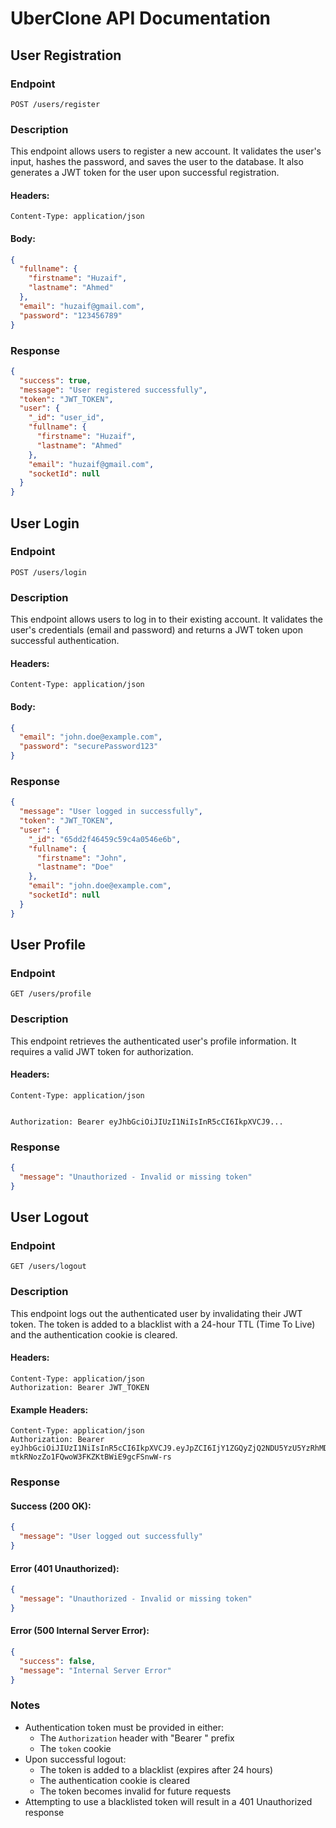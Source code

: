 # UberClone API Documentation

## User Registration

### Endpoint

`POST /users/register`

### Description

This endpoint allows users to register a new account. It validates the user's input, hashes the password, and saves the user to the database. It also generates a JWT token for the user upon successful registration.



#### Headers:
```plaintext
Content-Type: application/json
```

#### Body:
```json
{
  "fullname": {
    "firstname": "Huzaif",
    "lastname": "Ahmed"
  },
  "email": "huzaif@gmail.com",
  "password": "123456789"
}
```

### Response

```json
{
  "success": true,
  "message": "User registered successfully",
  "token": "JWT_TOKEN",
  "user": {
    "_id": "user_id",
    "fullname": {
      "firstname": "Huzaif",
      "lastname": "Ahmed"
    },
    "email": "huzaif@gmail.com",
    "socketId": null
  }
}
```

## User Login

### Endpoint

`POST /users/login`

### Description

This endpoint allows users to log in to their existing account. It validates the user's credentials (email and password) and returns a JWT token upon successful authentication.



#### Headers:
```plaintext
Content-Type: application/json
```

#### Body:
```json
{
  "email": "john.doe@example.com",
  "password": "securePassword123"
}
```

### Response

```json
{
  "message": "User logged in successfully",
  "token": "JWT_TOKEN",
  "user": {
    "_id": "65dd2f46459c59c4a0546e6b",
    "fullname": {
      "firstname": "John", 
      "lastname": "Doe"
    },
    "email": "john.doe@example.com",
    "socketId": null
  }
}
```

## User Profile

### Endpoint

`GET /users/profile`

### Description

This endpoint retrieves the authenticated user's profile information. It requires a valid JWT token for authorization.



#### Headers:
```plaintext
Content-Type: application/json


Authorization: Bearer eyJhbGciOiJIUzI1NiIsInR5cCI6IkpXVCJ9...
```

### Response

```json
{
  "message": "Unauthorized - Invalid or missing token"
}
```

## User Logout

### Endpoint

`GET /users/logout`

### Description

This endpoint logs out the authenticated user by invalidating their JWT token. The token is added to a blacklist with a 24-hour TTL (Time To Live) and the authentication cookie is cleared.


#### Headers:
```plaintext
Content-Type: application/json
Authorization: Bearer JWT_TOKEN
```

#### Example Headers:
```plaintext
Content-Type: application/json
Authorization: Bearer eyJhbGciOiJIUzI1NiIsInR5cCI6IkpXVCJ9.eyJpZCI6IjY1ZGQyZjQ2NDU5YzU5YzRhMDU0NmU2YiIsImlhdCI6MTYyMjUwNjQ2MH0.5nwjW9-mtkRNozZo1FQwoW3FKZKtBWiE9gcFSnwW-rs
```

### Response

#### Success (200 OK):
```json
{
  "message": "User logged out successfully"
}
```

#### Error (401 Unauthorized):
```json
{
  "message": "Unauthorized - Invalid or missing token"
}
```

#### Error (500 Internal Server Error):
```json
{
  "success": false,
  "message": "Internal Server Error"
}
```

### Notes

- Authentication token must be provided in either:
  - The `Authorization` header with "Bearer " prefix
  - The `token` cookie
- Upon successful logout:
  - The token is added to a blacklist (expires after 24 hours)
  - The authentication cookie is cleared
  - The token becomes invalid for future requests
- Attempting to use a blacklisted token will result in a 401 Unauthorized response






